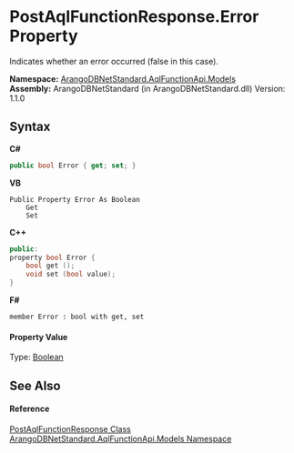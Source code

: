 # PostAqlFunctionResponse.Error Property 
 

Indicates whether an error occurred (false in this case).

**Namespace:**&nbsp;<a href="e03acbe1-782e-533e-7ffe-cd51613ed54f">ArangoDBNetStandard.AqlFunctionApi.Models</a><br />**Assembly:**&nbsp;ArangoDBNetStandard (in ArangoDBNetStandard.dll) Version: 1.1.0

## Syntax

**C#**<br />
``` C#
public bool Error { get; set; }
```

**VB**<br />
``` VB
Public Property Error As Boolean
	Get
	Set
```

**C++**<br />
``` C++
public:
property bool Error {
	bool get ();
	void set (bool value);
}
```

**F#**<br />
``` F#
member Error : bool with get, set

```


#### Property Value
Type: <a href="https://docs.microsoft.com/dotnet/api/system.boolean" target="_blank" rel="noopener noreferrer">Boolean</a>

## See Also


#### Reference
<a href="02064605-63f0-323a-b25b-2e44b0c34f90">PostAqlFunctionResponse Class</a><br /><a href="e03acbe1-782e-533e-7ffe-cd51613ed54f">ArangoDBNetStandard.AqlFunctionApi.Models Namespace</a><br />